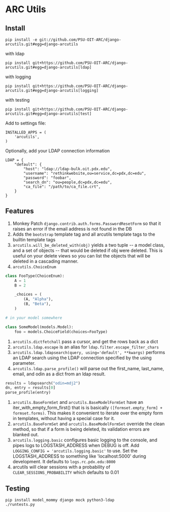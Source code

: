 # ARC Utils

## Install

    pip install -e git://github.com/PSU-OIT-ARC/django-arcutils.git#egg=django-arcutils

with ldap

    pip install git+https://github.com/PSU-OIT-ARC/django-arcutils.git#egg=django-arcutils[ldap]

with logging

    pip install git+https://github.com/PSU-OIT-ARC/django-arcutils.git#egg=django-arcutils[logging]

with testing

    pip install git+https://github.com/PSU-OIT-ARC/django-arcutils.git#egg=django-arcutils[test]

Add to settings file:

    INSTALLED_APPS = (
        'arcutils',
    )

Optionally, add your LDAP connection information

    LDAP = {
        "default": {
            "host": "ldap://ldap-bulk.oit.pdx.edu",
            "username": "rethinkwebsite,ou=service,dc=pdx,dc=edu",
            "password": "foobar",
            "search_dn": "ou=people,dc=pdx,dc=edu",
            "ca_file": "/path/to/ca_file.crt",
        }
    }


## Features

1. Monkey Patch `django.contrib.auth.forms.PasswordResetForm` so that it raises an error if the email address is not found in the DB
1. Adds the `bootstrap` template tag and all arcutils template tags to the builtin template tags
1. `arcutils.will_be_deleted_with(obj)` yields a two tuple -- a model class, and a set of objects -- that would be deleted if obj were deleted. This is useful on your delete views so you can list the objects that will be deleted in a cascading manner.
1. `arcutils.ChoiceEnum`
```python
class FooType(ChoiceEnum):
    A = 1
    B = 2

    _choices = (
        (A, "Alpha"),
        (B, "Beta"),
    )

# in your model somewhere

class SomeModel(models.Model):
    foo = models.ChoiceField(choices=FooType)

```
1. `arcutils.dictfetchall` pass a cursor, and get the rows back as a dict
1. `arcutils.ldap.escape` is an alias for `ldap.filter.escape_filter_chars`
1. `arcutils.ldap.ldapsearch(query, using='default', **kwargs)` performs an LDAP search using the LDAP connection specified by the using parameter.
1. `arcutils.ldap.parse_profile()` will parse out the first_name, last_name, email, and odin as a dict from an ldap result.
```python
results = ldapsearch("odin=mdj2")
dn, entry = results[0]
parse_profile(entry)
```
1. `arcutils.BaseFormSet` and `arcutils.BaseModelFormSet` have an iter_with_empty_form_first() that is is basically `([formset.empty_form] + formset.forms)`. This makes it convenient to iterate over the empty form in templates, without having a special case for it.
1. `arcutils.BaseFormSet` and `arcutils.BaseModelFormSet` override the clean method, so that if a form is being deleted, its validation errors are blanked out.
1. `arcutils.logging.basic` configures basic logging to the console, and pipes logs to LOGSTASH_ADDRESS when DEBUG is off. Add `LOGGING_CONFIG = 'arcutils.logging.basic'` to use. Set the LOGSTASH_ADDRESS to something like 'localhost:5000' during development. It defaults to `logs.rc.pdx.edu:8000`
1. arcutils will clear sessions with a probability of `CLEAR_SESSIONS_PROBABILITY` which defaults to 0.01

## Testing

    pip install model_mommy django mock python3-ldap
    ./runtests.py

